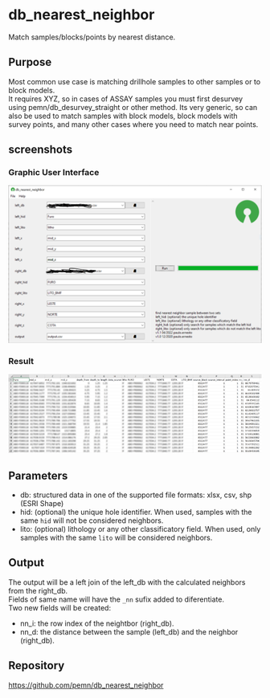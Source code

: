# db_nearest_neighbor
Match samples/blocks/points by nearest distance.  
## Purpose
Most common use case is matching drillhole samples to other samples or to block models.  
It requires XYZ, so in cases of ASSAY samples you must first desurvey using pemn/db_desurvey_straight or other method.
Its very generic, so can also be used to match samples with block models, block models with survey points, and many other cases where you need to match near points.
## screenshots
### Graphic User Interface  
![screenshot1](assets/screenshot1.png?raw=true)  
  
### Result  
![screenshot2](assets/screenshot2.png?raw=true)  
## Parameters  
 - db: structured data in one of the supported file formats: xlsx, csv, shp (ESRI Shape)
 - hid: (optional) the unique hole identifier. When used, samples with the same `hid` will not be considered neighbors.
 - lito: (optional) lithology or any other classificatory field. When used, only samples with the same `lito` will be considered neighbors.
  
## Output  
The output will be a left join of the left_db with the calculated neighbors from the right_db.  
Fields of same name will have the `_nn` sufix added to diferentiate.  
Two new fields will be created:
 - nn_i: the row index of the neightbor (right_db).
 - nn_d: the distance between the sample (left_db) and the neighbor (right_db).
## Repository
https://github.com/pemn/db_nearest_neighbor
